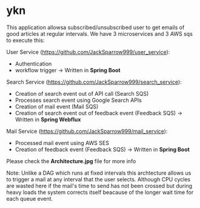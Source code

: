 # ykn

This application allowsa subscribed/unsubscribed user to get emails of good articles at regular intervals. We have 3 microservices and 3 AWS sqs to execute this:

User Service (https://github.com/JackSparrow999/user_service):

- Authentication
- workflow trigger
-> Written in **Spring Boot**

Search Service (https://github.com/JackSparrow999/search_service):

- Creation of search event out of API call (Search SQS)
- Processes search event using Google Search APIs
- Creation of mail event (Mail SQS)
- Creation of search event out of feedback event (Feedback SQS)
-> Written in **Spring Webflux**

Mail Service (https://github.com/JackSparrow999/mail_service):

- Processed mail event using AWS SES
- Creation of feedback event (Feedback SQS)
-> Written in **Spring Boot**

Please check the **Architecture.jpg** file for more info

Note: Unlike a DAG which runs at fixed intervals this archtecture allows us to trigger a mail at any interval that the user selects. Although CPU cycles are wasted here if the mail's time to send has not been crossed but during heavy loads the system corrects itself beacause of the longer wait time for each queue event.
